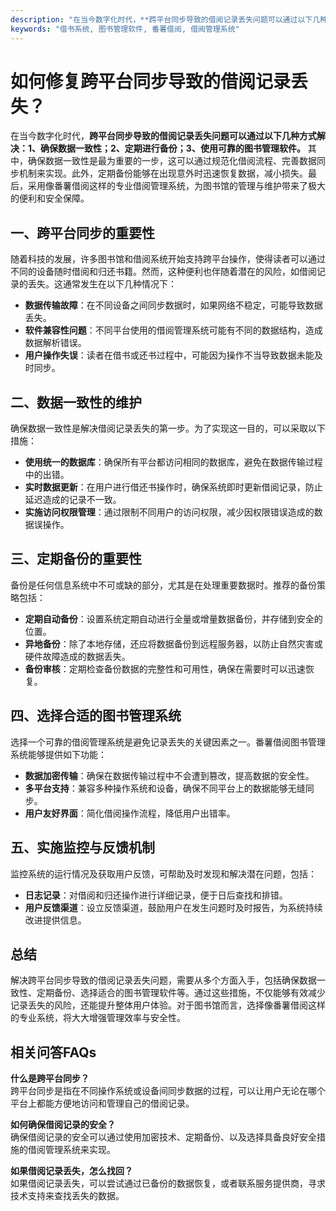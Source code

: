 ```yaml
---
description: "在当今数字化时代，**跨平台同步导致的借阅记录丢失问题可以通过以下几种方式解决：1、确保数据一致性；2、定期进行备份；3、使用可靠的图书管理软件。** 其中，确保数据一致性是最为重要的一步，这可以通过规范化借阅流程、完善数据同步机制来实现。此外，定期备份能够在出现意外时迅速恢复数据，减小损失。最后，采用像番薯借阅这样的专业借阅管理系统，为图书馆的管理与维护带来了极大的便利和安全保障。"
keywords: "借书系统, 图书管理软件, 番薯借阅, 借阅管理系统"
---
```

# 如何修复跨平台同步导致的借阅记录丢失？

在当今数字化时代，**跨平台同步导致的借阅记录丢失问题可以通过以下几种方式解决：1、确保数据一致性；2、定期进行备份；3、使用可靠的图书管理软件。** 其中，确保数据一致性是最为重要的一步，这可以通过规范化借阅流程、完善数据同步机制来实现。此外，定期备份能够在出现意外时迅速恢复数据，减小损失。最后，采用像番薯借阅这样的专业借阅管理系统，为图书馆的管理与维护带来了极大的便利和安全保障。

## **一、跨平台同步的重要性**

随着科技的发展，许多图书馆和借阅系统开始支持跨平台操作，使得读者可以通过不同的设备随时借阅和归还书籍。然而，这种便利也伴随着潜在的风险，如借阅记录的丢失。这通常发生在以下几种情况下：

- **数据传输故障**：在不同设备之间同步数据时，如果网络不稳定，可能导致数据丢失。
- **软件兼容性问题**：不同平台使用的借阅管理系统可能有不同的数据结构，造成数据解析错误。
- **用户操作失误**：读者在借书或还书过程中，可能因为操作不当导致数据未能及时同步。

## **二、数据一致性的维护**

确保数据一致性是解决借阅记录丢失的第一步。为了实现这一目的，可以采取以下措施：

- **使用统一的数据库**：确保所有平台都访问相同的数据库，避免在数据传输过程中的出错。
- **实时数据更新**：在用户进行借还书操作时，确保系统即时更新借阅记录，防止延迟造成的记录不一致。
- **实施访问权限管理**：通过限制不同用户的访问权限，减少因权限错误造成的数据误操作。

## **三、定期备份的重要性**

备份是任何信息系统中不可或缺的部分，尤其是在处理重要数据时。推荐的备份策略包括：

- **定期自动备份**：设置系统定期自动进行全量或增量数据备份，并存储到安全的位置。
- **异地备份**：除了本地存储，还应将数据备份到远程服务器，以防止自然灾害或硬件故障造成的数据丢失。
- **备份审核**：定期检查备份数据的完整性和可用性，确保在需要时可以迅速恢复。

## **四、选择合适的图书管理系统**

选择一个可靠的借阅管理系统是避免记录丢失的关键因素之一。番薯借阅图书管理系统能够提供如下功能：

- **数据加密传输**：确保在数据传输过程中不会遭到篡改，提高数据的安全性。
- **多平台支持**：兼容多种操作系统和设备，确保不同平台上的数据能够无缝同步。
- **用户友好界面**：简化借阅操作流程，降低用户出错率。

## **五、实施监控与反馈机制**

监控系统的运行情况及获取用户反馈，可帮助及时发现和解决潜在问题，包括：

- **日志记录**：对借阅和归还操作进行详细记录，便于日后查找和排错。
- **用户反馈渠道**：设立反馈渠道，鼓励用户在发生问题时及时报告，为系统持续改进提供信息。

## 总结

解决跨平台同步导致的借阅记录丢失问题，需要从多个方面入手，包括确保数据一致性、定期备份、选择适合的图书管理软件等。通过这些措施，不仅能够有效减少记录丢失的风险，还能提升整体用户体验。对于图书馆而言，选择像番薯借阅这样的专业系统，将大大增强管理效率与安全性。

## 相关问答FAQs

**什么是跨平台同步？**  
跨平台同步是指在不同操作系统或设备间同步数据的过程，可以让用户无论在哪个平台上都能方便地访问和管理自己的借阅记录。

**如何确保借阅记录的安全？**  
确保借阅记录的安全可以通过使用加密技术、定期备份、以及选择具备良好安全措施的借阅管理系统来实现。

**如果借阅记录丢失，怎么找回？**  
如果借阅记录丢失，可以尝试通过已备份的数据恢复，或者联系服务提供商，寻求技术支持来查找丢失的数据。
